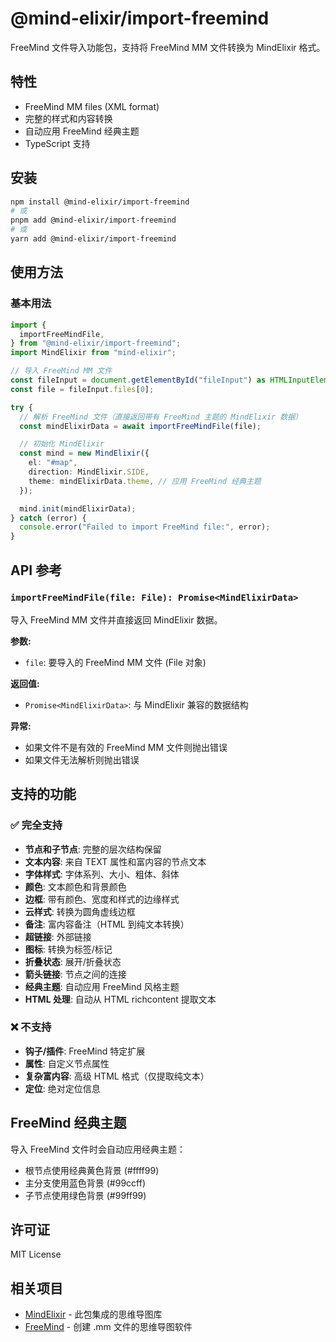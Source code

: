 # @mind-elixir/import-freemind

FreeMind 文件导入功能包，支持将 FreeMind MM 文件转换为 MindElixir 格式。

## 特性

- FreeMind MM files (XML format)
- 完整的样式和内容转换
- 自动应用 FreeMind 经典主题
- TypeScript 支持

## 安装

```bash
npm install @mind-elixir/import-freemind
# 或
pnpm add @mind-elixir/import-freemind
# 或
yarn add @mind-elixir/import-freemind
```

## 使用方法

### 基本用法

```typescript
import {
  importFreeMindFile,
} from "@mind-elixir/import-freemind";
import MindElixir from "mind-elixir";

// 导入 FreeMind MM 文件
const fileInput = document.getElementById("fileInput") as HTMLInputElement;
const file = fileInput.files[0];

try {
  // 解析 FreeMind 文件（直接返回带有 FreeMind 主题的 MindElixir 数据）
  const mindElixirData = await importFreeMindFile(file);

  // 初始化 MindElixir
  const mind = new MindElixir({
    el: "#map",
    direction: MindElixir.SIDE,
    theme: mindElixirData.theme, // 应用 FreeMind 经典主题
  });

  mind.init(mindElixirData);
} catch (error) {
  console.error("Failed to import FreeMind file:", error);
}
```

## API 参考

### `importFreeMindFile(file: File): Promise<MindElixirData>`

导入 FreeMind MM 文件并直接返回 MindElixir 数据。

**参数:**

- `file`: 要导入的 FreeMind MM 文件 (File 对象)

**返回值:**

- `Promise<MindElixirData>`: 与 MindElixir 兼容的数据结构

**异常:**

- 如果文件不是有效的 FreeMind MM 文件则抛出错误
- 如果文件无法解析则抛出错误

## 支持的功能

### ✅ 完全支持

- **节点和子节点**: 完整的层次结构保留
- **文本内容**: 来自 TEXT 属性和富内容的节点文本
- **字体样式**: 字体系列、大小、粗体、斜体
- **颜色**: 文本颜色和背景颜色
- **边框**: 带有颜色、宽度和样式的边缘样式
- **云样式**: 转换为圆角虚线边框
- **备注**: 富内容备注（HTML 到纯文本转换）
- **超链接**: 外部链接
- **图标**: 转换为标签/标记
- **折叠状态**: 展开/折叠状态
- **箭头链接**: 节点之间的连接
- **经典主题**: 自动应用 FreeMind 风格主题
- **HTML 处理**: 自动从 HTML richcontent 提取文本

### ❌ 不支持

- **钩子/插件**: FreeMind 特定扩展
- **属性**: 自定义节点属性
- **复杂富内容**: 高级 HTML 格式（仅提取纯文本）
- **定位**: 绝对定位信息

## FreeMind 经典主题

导入 FreeMind 文件时会自动应用经典主题：

- 根节点使用经典黄色背景 (#ffff99)
- 主分支使用蓝色背景 (#99ccff)
- 子节点使用绿色背景 (#99ff99)

## 许可证

MIT License

## 相关项目

- [MindElixir](https://github.com/ssshooter/mind-elixir-core) - 此包集成的思维导图库
- [FreeMind](http://freemind.sourceforge.net/) - 创建 .mm 文件的思维导图软件